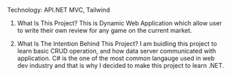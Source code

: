 Technology: API.NET MVC, Tailwind

1) What Is This Project?
   This is Dynamic Web Application which allow user to write their own review for any game on the current market.
   
3) What Is The Intention Behind This Project?
   I am buidling this project to learn basic CRUD operation, and how data server communicated with application.
   C# is the one of the most common langauge used in web dev industry and that is why I decided to make this project to learn .NET. 
